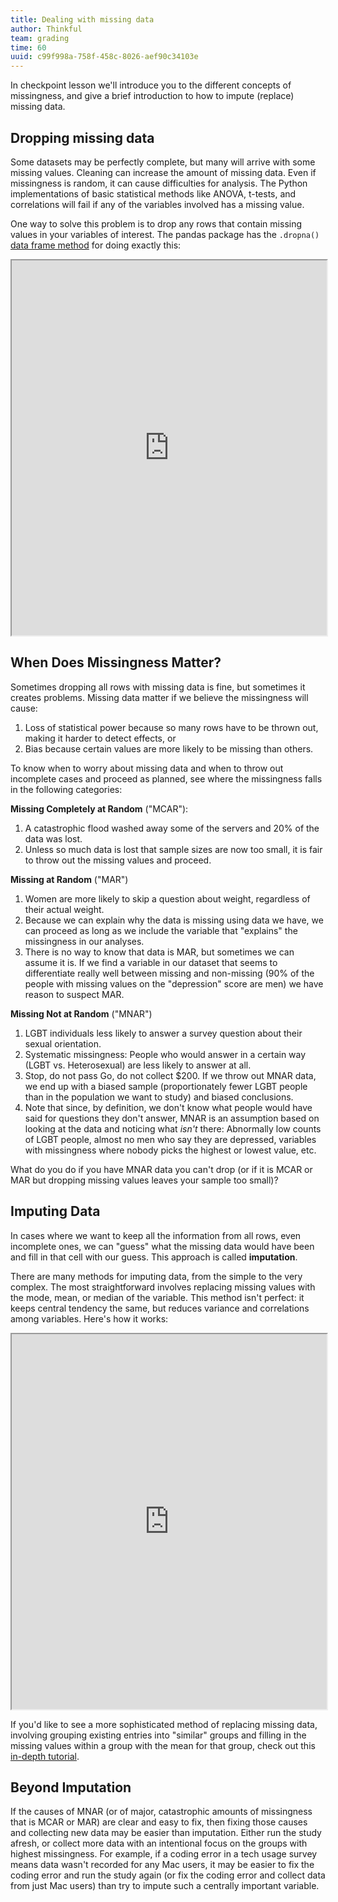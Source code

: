 ```yaml
---
title: Dealing with missing data
author: Thinkful
team: grading
time: 60
uuid: c99f998a-758f-458c-8026-aef90c34103e
---
```


In checkpoint lesson we'll  introduce you to the different concepts of missingness, and give a brief introduction to how to impute (replace) missing data.

## Dropping missing data

Some datasets may be perfectly complete, but many will arrive with some missing values. Cleaning can increase the amount of missing data. Even if missingness is random, it can cause difficulties for analysis. The Python implementations of basic statistical methods like ANOVA, t-tests, and correlations will fail if any of the variables involved has a missing value.

One way to solve this problem is to drop any rows that contain missing values in your variables of interest. The pandas package has the `.dropna()` [data frame method](http://pandas.pydata.org/pandas-docs/stable/generated/pandas.DataFrame.dropna.html) for doing exactly this:

<iframe height="600px" width="100%" src="https://trinket.io/embed/python3/065dc48354"></iframe>


## When Does Missingness Matter?

Sometimes dropping all rows with missing data is fine, but sometimes it creates problems. Missing data matter if we believe the missingness will cause:

 1. Loss of statistical power because so many rows have to be thrown out, making it harder to detect effects, or
 2. Bias because certain values are more likely to be missing than others.

To know when to worry about missing data and when to throw out incomplete cases and proceed as planned, see where the missingness falls in the following categories:

**Missing Completely at Random** ("MCAR"):
 1. A catastrophic flood washed away some of the servers and 20% of the data was lost.
 2. Unless so much data is lost that sample sizes are now too small, it is fair to throw out the missing values and proceed.

**Missing at Random** ("MAR")

 1. Women are more likely to skip a question about weight, regardless of their actual weight.
 2. Because we can explain why the data is missing using data we have, we can proceed as long as we include the variable that "explains" the missingness in our analyses.
 3. There is no way to know that data is MAR, but sometimes we can assume it is.  If we find a variable in our dataset that seems to differentiate really well between missing and non-missing (90% of the people with missing values on the "depression" score are men) we have reason to suspect MAR.

**Missing Not at Random** ("MNAR")
 1. LGBT individuals less likely to answer a survey question about their sexual orientation.
 2. Systematic missingness: People who would answer in a certain way (LGBT vs. Heterosexual) are less likely to answer at all.  
 3. Stop, do not pass Go, do not collect $200.  If we throw out MNAR data, we end up with a biased sample (proportionately fewer LGBT people than in the population we want to study) and biased conclusions.
 4. Note that since, by definition, we don't know what people would have said for questions they don't answer, MNAR is an assumption based on looking at the data and noticing what *isn't* there: Abnormally low counts of LGBT people, almost no men who say they are depressed, variables with missingness where nobody picks the highest or lowest value, etc.

What do you do if you have MNAR data you can't drop (or if it is MCAR or MAR but dropping missing values leaves your sample too small)?


## Imputing Data

In cases where we want to keep all the information from all rows, even incomplete ones, we can "guess" what the missing data would have been and fill in that cell with our guess.  This approach is called **imputation**.

There are many methods for imputing data, from the simple to the very complex.  The most straightforward involves replacing missing values with the mode, mean, or median of the variable.  This method isn't perfect: it keeps central tendency the same, but reduces variance and correlations among variables.  Here's how it works:

<iframe height="600px" width="100%" src="https://trinket.io/embed/python3/bb3980131e"></iframe>

If you'd like to see a more sophisticated method of replacing missing data, involving grouping existing entries into "similar" groups and filling in the missing values within a group with the mean for that group, check out this [in-depth tutorial](https://www.analyticsvidhya.com/blog/2014/09/data-munging-python-using-pandas-baby-steps-python/).

## Beyond Imputation

If the causes of MNAR (or of major, catastrophic amounts of missingness that is MCAR or MAR) are clear and easy to fix, then fixing those causes and collecting new data may be easier than imputation.  Either run the study afresh, or collect more data with an intentional focus on the groups with highest missingness.  For example, if a coding error in a tech usage survey means data wasn't recorded for any Mac users, it may be easier to fix the coding error and run the study again (or fix the coding error and collect data from just Mac users) than try to impute such a centrally important variable.